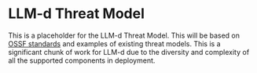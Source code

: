 # LLM-d Threat Model

This is a placeholder for the LLM-d Threat Model. This will be based on [OSSF standards](https://github.com/ossf/security-insights-spec/tree/main/docs/threat-model) and examples of existing threat models. This is a significant chunk of work for LLM-d due to the diversity and complexity of all the supported components in deployment. 